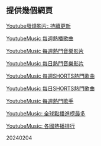 ## 提供幾個網頁
[Youtube發燒影片: 持續更新](https://yatinisgood.github.io/YoutubeMusicCharts/index_%E7%99%BC%E7%87%92%E9%9F%B3%E6%A8%82%E5%BD%B1%E7%89%87.html)

[YoutubeMusic 每週熱播歌曲](https://yatinisgood.github.io/YoutubeMusicCharts/index_%E6%AF%8F%E9%80%B1%E7%86%B1%E6%92%AD%E6%AD%8C%E6%9B%B2.html)

[YoutubeMusic 每週熱門音樂影片](https://yatinisgood.github.io/YoutubeMusicCharts/index_%E6%AF%8F%E9%80%B1%E7%86%B1%E9%96%80%E9%9F%B3%E6%A8%82%E5%BD%B1%E7%89%87.html)

[YoutubeMusic 每日熱門音樂影片](https://yatinisgood.github.io/YoutubeMusicCharts/index_%E6%AF%8F%E6%97%A5%E7%86%B1%E9%96%80%E9%9F%B3%E6%A8%82%E5%BD%B1%E7%89%87.html)

[YoutubeMusic 每週SHORTS熱門歌曲](https://yatinisgood.github.io/YoutubeMusicCharts/index_%E6%AF%8F%E9%80%B1SHORTS%E7%86%B1%E9%96%80%E6%AD%8C%E6%9B%B2.html)

[YoutubeMusic 每日SHORTS熱門歌曲](https://yatinisgood.github.io/YoutubeMusicCharts/index_%E6%AF%8F%E6%97%A5SHORTS%E7%86%B1%E9%96%80%E6%AD%8C%E6%9B%B2.html)

[YoutubeMusic 每週熱門歌手](https://yatinisgood.github.io/YoutubeMusicCharts/index_%E6%AF%8F%E9%80%B1%E7%86%B1%E9%96%80%E6%AD%8C%E6%89%8B.html)

[YoutubeMusic: 全球點播進榜最多  ](https://yatinisgood.github.io/YoutubeMusicCharts/index_%E5%85%A8%E7%90%83%E5%85%A5%E6%A6%9C%E6%92%AD%E6%94%BE%E6%AC%A1%E6%95%B8%E6%9C%80%E5%A4%9A.html)


[YoutubeMusic: 各國熱播排行  ](https://yatinisgood.github.io/YoutubeMusicCharts/index__%E7%86%B1%E6%92%AD%E6%AD%8C%E6%9B%B2%E6%8E%92%E8%A1%8C(%E4%BE%9D%E6%93%9A%E5%9C%8B%E5%AE%B6)_%E5%85%A8%E7%90%83.html)



20240204